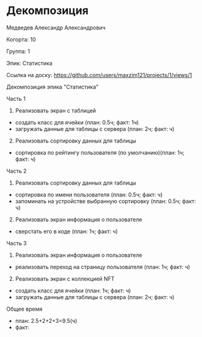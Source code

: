 # Декомпозиция

Медведев Александр Александрович

Когорта: 10

Группа: 1

Эпик: Статистика

Ссылка на доску: https://github.com/users/maxzim121/projects/1/views/1

Декомпозиция эпика "Статистика"

Часть 1
1) Реализовать экран с таблицей
- создать класс для ячейки (план: 0.5ч; факт: 1ч)
- загружать данные для таблицы с сервера (план: 2ч; факт: ч)

2) Реализовать сортировку данных для таблицы
- сортировка по рейтингу пользователя (по умолчанию)(план: 1ч; факт: ч)

Часть 2

1) Реализовать сортировку данных для таблицы
- сортировка по имени пользователя (план: 0.5ч; факт: ч)
- запоминать на устройстве выбранную сортировку (план: 0.5ч; факт: ч)

2) Реализовать экран информация о пользователе
- сверстать его в коде (план: 1ч; факт: ч)

Часть 3
1) Реализовать экран информация о пользователе
- реализовать переход на страницу пользователя (план: 1ч; факт: ч)

2) Реализовать экран с коллекцией NFT
- создать класс для ячейки (план: 1ч; факт: ч)
- загружать данные для таблицы с сервера (план: 2ч; факт: ч)

Общее время 
- план: 2.5+2+2+3=9.5(ч)
- факт: 
